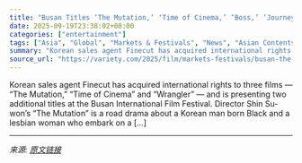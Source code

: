 ```yaml
---
title: "Busan Titles ‘The Mutation,’ ‘Time of Cinema,’ ‘Boss,’ ‘Journey There’ Picked Up by Finecut"
date: 2025-09-19T23:38:02+08:00
categories: ["entertainment"]
tags: ["Asia", "Global", "Markets & Festivals", "News", "Asian Contents & Film Market", "Busan International Film Festival", "Finecut"]
summary: "Korean sales agent Finecut has acquired international rights to three films — &#8220;The Mutation,&#8221; &#8220;Time of Cinema&#8221; and &#8220;Wrangler&#8221; — and is presenting two additional tit"
source_url: "https://variety.com/2025/film/markets-festivals/busan-the-mutation-time-of-cinema-boss-journey-there-finecut-1236524756/"
---
```


Korean sales agent Finecut has acquired international rights to three films — &#8220;The Mutation,&#8221; &#8220;Time of Cinema&#8221; and &#8220;Wrangler&#8221; — and is presenting two additional titles at the Busan International Film Festival. Director Shin Su-won&#8217;s &#8220;The Mutation&#8221; is a road drama about a Korean man born Black and a lesbian woman who embark on a [&#8230;]

---

*来源: [原文链接](https://variety.com/2025/film/markets-festivals/busan-the-mutation-time-of-cinema-boss-journey-there-finecut-1236524756/)*
